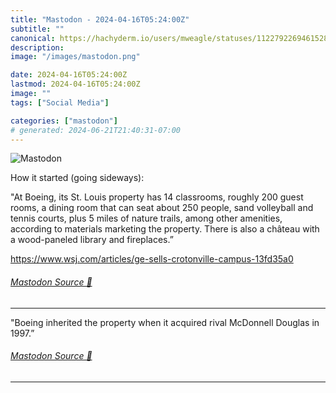 ```yaml
---
title: "Mastodon - 2024-04-16T05:24:00Z"
subtitle: ""
canonical: https://hachyderm.io/users/mweagle/statuses/112279226946152867
description:
image: "/images/mastodon.png"

date: 2024-04-16T05:24:00Z
lastmod: 2024-04-16T05:24:00Z
image: ""
tags: ["Social Media"]

categories: ["mastodon"]
# generated: 2024-06-21T21:40:31-07:00
---
```

![Mastodon](/images/mastodon.png)

<p>How it started (going sideways): </p><p>&quot;At Boeing, its St. Louis property has 14 classrooms, roughly 200 guest rooms, a dining room that can seat about 250 people, sand volleyball and tennis courts, plus 5 miles of nature trails, among other amenities, according to materials marketing the property. There is also a château with a wood-paneled library and fireplaces.”</p><p><a href="https://www.wsj.com/articles/ge-sells-crotonville-campus-13fd35a0" target="_blank" rel="nofollow noopener noreferrer" translate="no"><span class="invisible">https://www.</span><span class="ellipsis">wsj.com/articles/ge-sells-crot</span><span class="invisible">onville-campus-13fd35a0</span></a></p>


###### [Mastodon Source 🐘](https://hachyderm.io/@mweagle/112279226946152867)

___

<p>&quot;Boeing inherited the property when it acquired rival McDonnell Douglas in 1997.”</p>


###### [Mastodon Source 🐘](https://hachyderm.io/@mweagle/112279234633348183)

___
